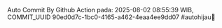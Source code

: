 Auto Commit By Github Action pada: 2025-08-02 08:55:39 WIB, COMMIT_UUID 90ed0d7c-1bc0-4165-a462-4eaa4ee9dd07 #autohijau🗿
